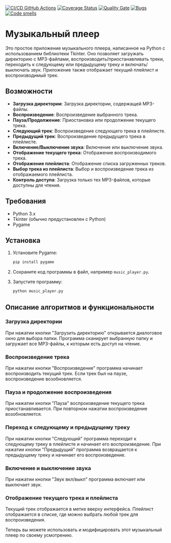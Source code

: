 [![CI/CD GitHub Actions](https://github.com/drdSchwarzenMagie/igaveup/actions/workflows/app.yml/badge.svg)](https://github.com/drdSchwarzenMagie/igaveup/actions/workflows/app.yml)
[![Coverage Status](https://coveralls.io/repos/drdSchwarzenMagie/igaveup/badge.svg?branch=main)](https://coveralls.io/github/drdSchwarzenMagie/igaveup?branch=main)
[![Quality Gate](https://sonarcloud.io/api/project_badges/measure?project=drdSchwarzenMagie_igaveup&metric=alert_status)](https://sonarcloud.io/dashboard?id=drdSchwarzenMagie_igaveup)
[![Bugs](https://sonarcloud.io/api/project_badges/measure?project=drdSchwarzenMagie_igaveup&metric=bugs)](https://sonarcloud.io/summary/new_code?id=drdSchwarzenMagie_igaveup)
[![Code smells](https://sonarcloud.io/api/project_badges/measure?project=drdSchwarzenMagie_igaveup&metric=code_smells)](https://sonarcloud.io/dashboard?id=drdSchwarzenMagie_igaveup)


# Музыкальный плеер

Это простое приложение музыкального плеера, написанное на Python с использованием библиотеки Tkinter. Оно позволяет загружать директорию с MP3-файлами, воспроизводить/приостанавливать треки, переходить к следующему или предыдущему треку и включать/выключать звук. Приложение также отображает текущий плейлист и воспроизводимый трек.

## Возможности

- **Загрузка директории**: Загрузка директории, содержащей MP3-файлы.
- **Воспроизведение**: Воспроизведение выбранного трека.
- **Пауза/Продолжение**: Приостановка или продолжение текущего трека.
- **Следующий трек**: Воспроизведение следующего трека в плейлисте.
- **Предыдущий трек**: Воспроизведение предыдущего трека в плейлисте.
- **Включение/Выключение звука**: Включение или выключение звука.
- **Отображение текущего трека**: Отображение воспроизводимого трека.
- **Отображение плейлиста**: Отображение списка загруженных треков.
- **Выбор трека из плейлиста**: Выбор и воспроизведение трека из отображаемого плейлиста.
- **Контроль доступа**: Загрузка только тех MP3-файлов, которые доступны для чтения.

## Требования

- Python 3.x
- Tkinter (обычно предустановлен с Python)
- Pygame

## Установка

1. Установите Pygame:
    ```bash
    pip install pygame
    ```

2. Сохраните код программы в файл, например `music_player.py`.

3. Запустите программу:
    ```bash
    python music_player.py
    ```

## Описание алгоритмов и функциональности

### Загрузка директории
При нажатии кнопки "Загрузить директорию" открывается диалоговое окно для выбора папки. Программа сканирует выбранную папку и загружает все MP3-файлы, к которым есть доступ на чтение.

### Воспроизведение трека
При нажатии кнопки "Воспроизведение" программа начинает воспроизводить текущий трек. Если трек был на паузе, воспроизведение возобновляется.

### Пауза и продолжение воспроизведения
При нажатии кнопки "Пауза" воспроизведение текущего трека приостанавливается. При повторном нажатии воспроизведение возобновляется.

### Переход к следующему и предыдущему треку
При нажатии кнопки "Следующий" программа переходит к следующему треку в плейлисте и начинает его воспроизведение. При нажатии кнопки "Предыдущий" программа возвращается к предыдущему треку и начинает его воспроизведение.

### Включение и выключение звука
При нажатии кнопки "Звук вкл/выкл" программа включает или выключает звук.

### Отображение текущего трека и плейлиста
Текущий трек отображается в метке вверху интерфейса. Плейлист отображается в списке, где можно выбрать любой трек для воспроизведения.

Теперь вы можете использовать и модифицировать этот музыкальный плеер по своему усмотрению.
